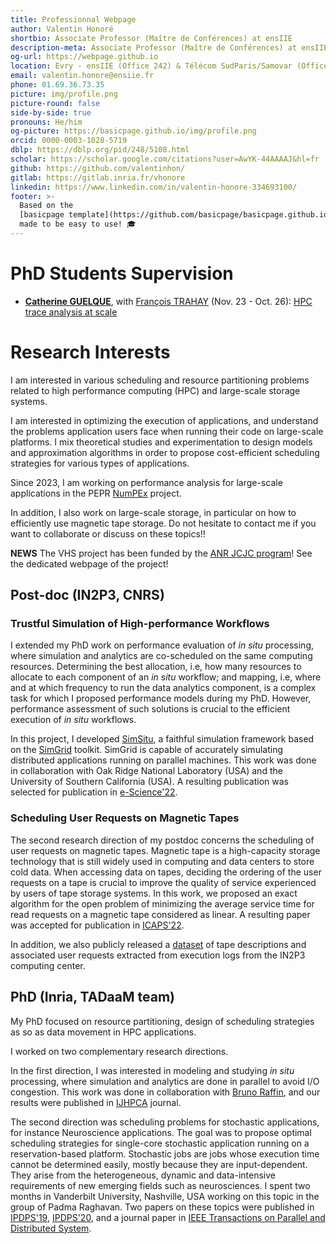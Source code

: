 ```yaml
---
title: Professionnal Webpage
author: Valentin Honoré
shortbio: Associate Professor (Maître de Conférences) at ensIIE
description-meta: Associate Professor (Maître de Conférences) at ensIIE
og-url: https://webpage.github.io
location: Evry - ensIIE (Office 242) & Télécom SudParis/Samovar (Office C404)
email: valentin.honore@ensiie.fr
phone: 01.69.36.73.35
picture: img/profile.png
picture-round: false
side-by-side: true
pronouns: He/him
og-picture: https://basicpage.github.io/img/profile.png
orcid: 0000-0003-1028-5719
dblp: https://dblp.org/pid/248/5108.html
scholar: https://scholar.google.com/citations?user=AwYK-44AAAAJ&hl=fr
github: https://github.com/valentinhon/
gitlab: https://gitlab.inria.fr/vhonore
linkedin: https://www.linkedin.com/in/valentin-honore-334693100/
footer: >-
  Based on the
  [basicpage template](https://github.com/basicpage/basicpage.github.io),
  made to be easy to use! 🎓
---
```



# PhD Students Supervision

- **[Catherine GUELQUE](https://wiki.khatharsis.com/)**, with [François TRAHAY](https://trahay.wp.imtbs-tsp.eu/) (Nov. 23 - Oct. 26): [HPC trace analysis at scale](https://theses.fr/s374880?domaine=theses)



# Research Interests

I am interested in various scheduling and resource partitioning problems related to high performance computing (HPC) and large-scale storage systems.

I am interested in optimizing the execution of applications, and understand the problems application users face when running their code on large-scale platforms.
I mix theoretical studies and experimentation to design models and approximation algorithms in order to propose cost-efficient scheduling strategies for various types of applications.

Since 2023, I am working on performance analysis for large-scale applications in the PEPR [NumPEx](https://numpex.org/fr/) project.

In addition, I also work on large-scale storage, in particular on how to efficiently use magnetic tape storage.
Do not hesitate to contact me if you want to collaborate or discuss on these topics!!

**NEWS** The VHS project has been funded by the [ANR JCJC program](https://anr.fr/fileadmin/aap/2025/selection/aapg-2025-selection.pdf)!
See the dedicated webpage of the project!


## Post-doc (IN2P3, CNRS)

### Trustful Simulation of High-performance Workflows

I extended my PhD work on performance evaluation of *in situ* processing, where simulation and analytics are co-scheduled on the same computing resources. Determining the best allocation, i.e, how many resources to allocate to each component of an *in situ* workflow; and mapping, i.e, where and at which frequency to run the data analytics component, is a complex task for which I proposed performance models during my PhD. However, performance assessment of such solutions is crucial to the efficient execution of *in situ* workflows.

In this project, I developed [SimSitu](https://figshare.com/articles/online_resource/Reproducibility_Artifact_for_the_paper_SIM-SITU_A_Framework_for_the_Faithful_Simulation_of_in_situ_Processing_/20416008?file=36503601), a faithful simulation framework based on the [SimGrid](https://simgrid.org/) toolkit. SimGrid is capable of accurately simulating distributed applications running on parallel machines. This work was done in collaboration with Oak Ridge National Laboratory (USA) and the University of Southern California (USA). A resulting publication was selected for publication in [e-Science'22](https://cnrs.hal.science/hal-03504863v2).

### Scheduling User Requests on Magnetic Tapes

The second research direction of my postdoc concerns the scheduling of user requests on magnetic tapes. Magnetic tape is a high-capacity storage technology that is still widely used in computing and data centers to store cold data. When accessing data on tapes, deciding the ordering of the user requests on a tape is crucial to improve the quality of service experienced by users of tape storage systems. In this work, we proposed an exact algorithm for the open problem of minimizing the average service time for read requests on a magnetic tape considered as linear. A resulting paper was accepted for publication in [ICAPS'22](https://cnrs.hal.science/hal-03482022).

In addition, we also publicly released a [dataset](https://figshare.com/s/a77d6b2687ab69416557) of tape descriptions and associated user requests extracted from execution logs from the IN2P3 computing center.


## PhD (Inria, TADaaM team)

My PhD focused on resource partitioning, design of scheduling strategies as so as data movement in HPC applications.

I worked on two complementary research directions.

In the first direction, I was interested in modeling and studying *in situ* processing, where simulation and analytics are done in parallel to avoid I/O congestion. This work was done in collaboration with [Bruno Raffin](http://datamove.imag.fr/bruno.raffin/), and our results were published in [IJHPCA](https://hal.inria.fr/hal-02091340/) journal.

The second direction was  scheduling problems for stochastic applications, for instance Neuroscience applications. The goal was to propose optimal scheduling strategies for single-core stochastic application running on a reservation-based platform. Stochastic jobs are jobs whose execution time cannot be determined easily, mostly because they are input-dependent. They arise from the heterogeneous, dynamic and data-intensive requirements of new emerging fields such as neurosciences. I spent two months in Vanderbilt University, Nashville, USA working on this topic in the group of Padma Raghavan. Two papers on these topics were published in [IPDPS'19](https://hal.inria.fr/hal-01968419/), [IPDPS'20](https://hal.inria.fr/hal-02448393/), and a journal paper in [IEEE Transactions on Parallel and Distributed System](https://hal.inria.fr/hal-03010676v1/).
